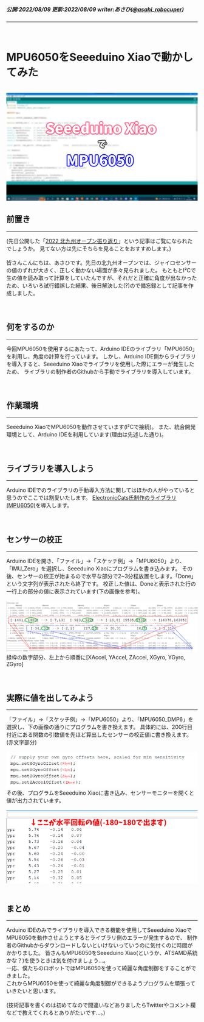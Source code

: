 ##### 公開:2022/08/09 更新:2022/08/09 writer:あさひ([@asahi_robocuper](https://twitter.com/asahi_robocuper))
---
<br>

# MPU6050をSeeeduino Xiaoで動かしてみた

<br>
<img src="title.png" class="postpic"> 
<br>

## 前置き
---
(先日公開した「[2022 北九州オープン振り返り](https://asahi-rcj.github.io/blog/20220808/index.html)」という記事はご覧になられたでしょうか。
見てない方は先にそちらを見ることをおすすめします。)<br>
<br>
皆さんこんにちは、あさひです。先日の北九州オープンでは、ジャイロセンサーの値のずれが大きく、正しく動かない場面が多々見られました。
もともとI²Cで生の値を読み取って計算をしていたんですが、それだと正確に角度が出なかったため、いろいろ試行錯誤した結果、後日解決した(?)ので備忘録として記事を作成しました。<br>
<br>
<br>

## 何をするのか
---
今回MPU6050を使用するにあたって、Arduino IDEのライブラリ「MPU6050」を利用し、角度の計算を行っています。
しかし、Arduino IDE側からライブラリを導入すると、Seeeduino Xiaoでライブラリを使用した際にエラーが発生したため、
ライブラリの制作者のGithubから手動でライブラリを導入しています。<br>
<br>
<br>

## 作業環境
---
Seeeduino XiaoでMPU6050を動作させています(I²Cで接続)。
また、統合開発環境として、Arduino IDEを利用しています(理由は先述した通り)。<br>
<br>
<br>

## ライブラリを導入しよう
---
Arduino IDEでのライブラリの手動導入方法に関してはほかの人がやっていると思うのでここでは割愛いたします。
[ElectronicCats氏制作のライブラリ(MPU6050)](https://github.com/ElectronicCats/mpu6050)を導入します。<br>
<br>
<br>

## センサーの校正
---
Arduino IDEを開き、「ファイル」→「スケッチ例」→「MPU6050」より、「IMU_Zero」を選択し、Seeeduino Xiaoにプログラムを書き込みます。
その後、センサーの校正が始まるので水平な部分で2~3分程放置をします。「Done」という文字列が表示されたら終了です。
校正した値は、Doneと表示された行の一行上の部分の値に表示されています(下の画像を参考)。<br>
<br>
<img src="pic1.png" class="postpic"> 
緑枠の数字部分、左上から順番に[XAccel, YAccel, ZAccel, XGyro, YGyro, ZGyro]<br>
<br>
<br>

## 実際に値を出してみよう
---
「ファイル」→「スケッチ例」→「MPU6050」より、「MPU6050_DMP6」を選択し、下の画像の通りにプログラムを書き換えます。
具体的には、200行目付近にある関数の引数値を先ほど算出したセンサーの校正値に書き換えます。(赤文字部分)<br>
<br>
<img src="pic2.png" class="postpic"> 
<br>
その後、プログラムをSeeeduino Xiaoに書き込み、センサーモニターを開くと値が出力されています。<br>
<br>
<img src="pic3.png" class="postpic"> 
<br>
<br>

## まとめ
---
Arduino IDEのみでライブラリを導入できる機能を使用してSeeeduino XiaoでMPU6050を動作させようとするとライブラリ側のエラーが発生するので、
制作者のGithubからダウンロードしないといけないっていうのに気付くのに時間がかかりました。
皆さんもMPU6050をSeeeduino Xiao(というか、ATSAMD系統かな？)を使うときは気を付けましょう…。<br>
一応、僕たちのロボットではMPU6050を使って綺麗な角度制御をすることができました。<br>
これからMPU6050を使って綺麗な角度制御ができるようプログラムを頑張っていきたいと思います。<br>
<br>
(技術記事を書くのは初めてなので間違いなどありましたらTwitterやコメント欄などで教えてくれるとありがたいです...。)
<br>
